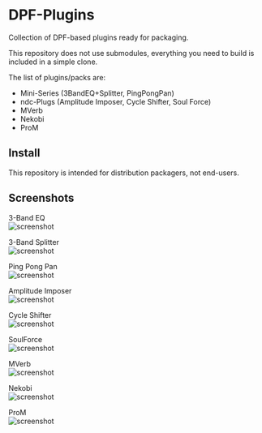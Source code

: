 DPF-Plugins
===========

Collection of DPF-based plugins ready for packaging.

This repository does not use submodules,
everything you need to build is included in a simple clone.

The list of plugins/packs are:
 - Mini-Series (3BandEQ+Splitter, PingPongPan)
 - ndc-Plugs (Amplitude Imposer, Cycle Shifter, Soul Force)
 - MVerb
 - Nekobi
 - ProM

Install
-------

This repository is intended for distribution packagers, not end-users.

Screenshots
-----------

3-Band EQ<br/>
![screenshot](https://raw.githubusercontent.com/falkTX/DPF-Plugins/master/plugins/3BandEQ/Screenshot.png "3 Band EQ")

3-Band Splitter<br/>
![screenshot](https://raw.githubusercontent.com/falkTX/DPF-Plugins/master/plugins/3BandSplitter/Screenshot.png "3 Band Splitter")

Ping Pong Pan<br/>
![screenshot](https://raw.githubusercontent.com/falkTX/DPF-Plugins/master/plugins/PingPongPan/Screenshot.png "Ping Pong Pan")

Amplitude Imposer<br/>
![screenshot](https://raw.githubusercontent.com/falkTX/DPF-Plugins/master/plugins/AmplitudeImposer/Screenshot.png "Amplitude Imposer")

Cycle Shifter<br/>
![screenshot](https://raw.githubusercontent.com/falkTX/DPF-Plugins/master/plugins/CycleShifter/Screenshot.png "Cycle Shifter")

SoulForce<br/>
![screenshot](https://raw.githubusercontent.com/falkTX/DPF-Plugins/master/plugins/SoulForce/Screenshot.png "Soul Force")

MVerb<br/>
![screenshot](https://raw.githubusercontent.com/falkTX/DPF-Plugins/master/plugins/MVerb/Screenshot.png "MVerb")

Nekobi<br/>
![screenshot](https://raw.githubusercontent.com/falkTX/DPF-Plugins/master/plugins/Nekobi/Screenshot.png "Nekobi")

ProM<br/>
![screenshot](https://raw.githubusercontent.com/falkTX/DPF-Plugins/master/plugins/ProM/Screenshot.png "ProM")
